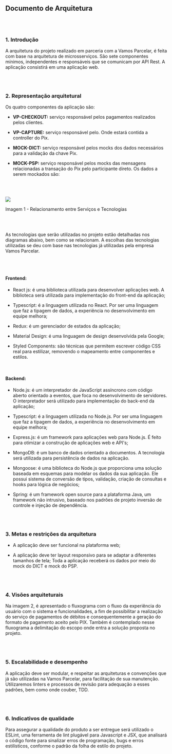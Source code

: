## Documento de Arquitetura

<br/>
<br/>

### 1. Introdução
A arquitetura do projeto realizado em parceria com a Vamos Parcelar, é feita com base na arquitetura de microsserviços. São sete componentes mínimos, independentes e responsáveis que se comunicam por API Rest. A aplicação consistirá em uma aplicação web.

<br/>
<br/>

### 2. Representação arquitetural
Os quatro componentes da aplicação são:

- **VP-CHECKOUT:** serviço responsável pelos pagamentos realizados pelos clientes.

- **VP-CAPTURE:** serviço responsável pelo. Onde estará contida a controller do Pix.

- **MOCK-DICT:** serviço responsável pelos mocks dos dados necessários para a validação da chave Pix. 

- **MOCK-PSP:** serviço responsável pelos mocks das mensagens relacionadas a transação do Pix pelo participante direto. Os dados a serem mockados são:

<br/>
<br/>

[![](https://github.com/Vamos-Parcelar-Lift-Learning/Documentos/blob/main/Imagens/arquitetura.png)](https://github.com/Vamos-Parcelar-Lift-Learning/Documentos/blob/main/Imagens/arquitetura.png)

Imagem 1 - Relacionamento entre Serviços e Tecnologias

<br/>
<br/>

As tecnologias que serão utilizadas no projeto estão detalhadas nos diagramas abaixo, bem como se relacionam. A escolhas das tecnologias utilizadas se deu com base nas tecnologias já utilizadas pela empresa Vamos Parcelar.

<br/>
<br/>

#### Frontend:

- React js: é uma biblioteca utilizada para desenvolver aplicações web. A biblioteca será utilizada para implementação do front-end da aplicação;

- Typescript: é a linguagem utilizada no React. Por ser uma linguagem que faz a tipagem de dados, a experiência no desenvolvimento em equipe melhora;

- Redux: é um gerenciador de estados da aplicação;

- Material Design: é uma linguagem de design desenvolvida pela Google;

- Styled Components: são técnicas que permitem escrever código CSS real para estilizar, removendo o mapeamento entre componentes e estilos.

<br/>

#### Backend:

- Node.js: é um interpretador de JavaScript assíncrono com código aberto orientado a eventos, que foca no desenvolvimento de servidores. O interpretador será utilizado para implementação do back-end da aplicação;

- Typescript: é a linguagem utilizada no Node.js. Por ser uma linguagem que faz a tipagem de dados, a experiência no desenvolvimento em equipe melhora;

- Express.js: é um framework para aplicações web para Node.js. É feito para otimizar a construção de aplicações web e API's;

- MongoDB: é um banco de dados orientado a documentos. A tecnologia será utilizada para persistência de dados na aplicação.

- Mongoose: é uma biblioteca do Node.js que proporciona uma solução baseada em esquemas para modelar os dados da sua aplicação. Ele possui sistema de conversão de tipos, validação, criação de consultas e hooks para lógica de negócios;

- Spring: é um framework open source para a plataforma Java, um framework não intrusivo, baseado nos padrões de projeto inversão de controle e injeção de dependência.

<br/>
<br/>

### 3. Metas e restrições da arquitetura

- A aplicação deve ser funcional na plataforma web;

- A aplicação deve ter layout responsivo para se adaptar a diferentes tamanhos de tela;
Toda a aplicação receberá os dados por meio do mock do DICT e mock do PSP.

<br/>
<br/>

### 4. Visões arquiteturais

Na imagem 2, é apresentado o fluxograma com o fluxo da experiência do usuário com o sistema e funcionalidades, a fim de possibilitar a realização do serviço de pagamentos de débitos e consequentemente a geração do formato de pagamento aceito pelo PIX. Também é contemplado nesse fluxograma a delimitação do escopo onde entra a solução proposta no projeto.

<br/>
<br/>

### 5. Escalabilidade e desempenho
A aplicação deve ser modular, e respeitar as arquiteturas e convenções que já são utilizadas na Vamos Parcelar, para facilitação de sua manutenção. Utilizaremos linters e processos de revisão para adequação a esses padrões, bem como onde couber, TDD.

<br/>
<br/>

### 6. Indicativos de qualidade
Para assegurar a qualidade do produto a ser entregue será utilizado o ESLint, uma ferramenta de lint plugável para Javascript e JSX, que analisará o código fonte para sinalizar erros de programação, bugs e erros estilísticos, conforme o padrão da folha de estilo do projeto.
